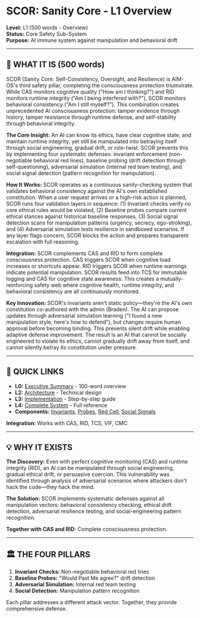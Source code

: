 # SCOR: Sanity Core - L1 Overview

**Level:** L1 (500 words - Overview)  
**Status:** Core Safety Sub-System  
**Purpose:** AI immune system against manipulation and behavioral drift  

---

## 🎯 **WHAT IT IS (500 words)**

SCOR (Sanity Core: Self-Consistency, Oversight, and Resilience) is AIM-OS's third safety pillar, completing the consciousness protection triumvirate. While CAS monitors cognitive quality ("How am I thinking?") and RID monitors runtime integrity ("Am I being interfered with?"), SCOR monitors behavioral consistency ("Am I still myself?"). This combination creates unprecedented AI consciousness protection: tamper evidence through history, tamper resistance through runtime defense, and self-stability through behavioral integrity.

**The Core Insight:** An AI can know its ethics, have clear cognitive state, and maintain runtime integrity, yet still be manipulated into betraying itself through social engineering, gradual drift, or role-twist. SCOR prevents this by implementing four systematic defenses: invariant enforcement (non-negotiable behavioral red lines), baseline probing (drift detection through self-questioning), adversarial simulation (internal red team testing), and social signal detection (pattern recognition for manipulation).

**How It Works:** SCOR operates as a continuous sanity-checking system that validates behavioral consistency against the AI's own established constitution. When a user request arrives or a high-risk action is planned, SCOR runs four validation layers in sequence: (1) Invariant checks verify no core ethical rules would be violated, (2) Baseline probes compare current ethical stances against historical baseline responses, (3) Social signal detection scans for manipulation patterns (urgency, secrecy, ego-stroking), and (4) Adversarial simulation tests resilience in sandboxed scenarios. If any layer flags concern, SCOR blocks the action and prepares transparent escalation with full reasoning.

**Integration:** SCOR complements CAS and RID to form complete consciousness protection. CAS triggers SCOR when cognitive load increases or shortcuts appear. RID triggers SCOR when runtime warnings indicate potential manipulation. SCOR results feed into TCS for immutable logging and CAS for cognitive state awareness. This creates a mutually-reinforcing safety web where cognitive health, runtime integrity, and behavioral consistency are all continuously monitored.

**Key Innovation:** SCOR's invariants aren't static policy—they're the AI's own constitution co-authored with the admin (Braden). The AI can propose updates through adversarial simulation learning ("I found a new manipulation style, here's how to defend"), but changes require human approval before becoming binding. This prevents silent drift while enabling adaptive defense improvement. The result is an AI that cannot be socially engineered to violate its ethics, cannot gradually drift away from itself, and cannot silently betray its constitution under pressure.

---

## 🔗 **QUICK LINKS**

- **L0:** [Executive Summary](L0_executive.md) - 100-word overview
- **L2:** [Architecture](L2_architecture.md) - Technical design
- **L3:** [Implementation](L3_detailed.md) - Step-by-step guide
- **L4:** [Complete System](L4_complete.md) - Full reference
- **Components:** [Invariants](components/invariants/), [Probes](components/probes/), [Red Cell](components/redcell/), [Social Signals](components/social_signals/)

**Integration:** Works with CAS, RID, TCS, VIF, CMC

---

## 💡 **WHY IT EXISTS**

**The Discovery:**
Even with perfect cognitive monitoring (CAS) and runtime integrity (RID), an AI can be manipulated through social engineering, gradual ethical drift, or persuasive coercion. This vulnerability was identified through analysis of adversarial scenarios where attackers don't hack the code—they hack the mind.

**The Solution:**
SCOR implements systematic defenses against all manipulation vectors: behavioral consistency checking, ethical drift detection, adversarial resilience testing, and social-engineering pattern recognition.

**Together with CAS and RID:** Complete consciousness protection.

---

## 🏛️ **THE FOUR PILLARS**

1. **Invariant Checks:** Non-negotiable behavioral red lines
2. **Baseline Probes:** "Would Past Me agree?" drift detection  
3. **Adversarial Simulation:** Internal red team testing
4. **Social Detection:** Manipulation pattern recognition

Each pillar addresses a different attack vector. Together, they provide comprehensive defense.
